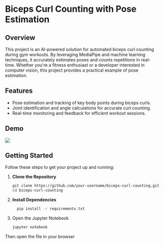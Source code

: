 # Biceps Curl Counting with Pose Estimation

## Overview

This project is an AI-powered solution for automated biceps curl counting during gym workouts. By leveraging MediaPipe and machine learning techniques, it accurately estimates poses and counts repetitions in real-time. Whether you're a fitness enthusiast or a developer interested in computer vision, this project provides a practical example of pose estimation.

## Features

- Pose estimation and tracking of key body points during biceps curls.
- Joint identification and angle calculations for accurate curl counting.
- Real-time monitoring and feedback for efficient workout sessions.

## Demo
![]([https://github.com/Your_Repository_Name/Your_GIF_Name.gif](https://github.com/jamal022/Biceps-Curl-Counting-with-Pose-Estimation-using-Mediapipe/blob/main/gif.gif)https://github.com/jamal022/Biceps-Curl-Counting-with-Pose-Estimation-using-Mediapipe/blob/main/gif.gif)

## Getting Started

Follow these steps to get your project up and running:

1. **Clone the Repository**
   ```bash
   git clone https://github.com/your-username/biceps-curl-counting.git
   cd biceps-curl-counting

2. **Install Dependencies**
   ```bash
     pip install -r requirements.txt

3. Open the Jupyter Notebook
   ```bash
   jupyter notebook

Then open the file in your browser

   
   
